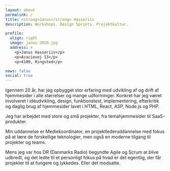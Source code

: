 ```yaml
---
layout: about
permalink: /
title: <strong>Janus</strong> Hasseriis
description: Workshops. Design Sprints. Projektkultur.

profile:
  align: right
  image: janus-2020.jpg
  address: >
    <p>Janus Hasseriis</p>
    <p>Acacievej 13</p>
    <p>4100, Ringsted</p>

news: false
social: true
---
```


Igennem 20 år, har jeg opbygget stor erfaring med udvikling af og drift af hjemmesider i alle størrelser og mange udforminger.
Konkret har jeg været involveret i idéudvikling, design, funktionstest, implementering, efterkritik og daglig brug af hjemmesider lavet i HTML, React, ASP, Node.js og PHP.

Jeg har arbejdet med store og små projekter, fra temahjemmesider til SaaS-produkter.

Min uddannelse er Mediekoordinator, en projektlederuddannelse med fokus på at lære de forskellige teknologier, men også en moderne tilgang til projekter og teams.

Mens jeg var hos DR (Danmarks Radio) begyndte Agile og Scrum at blive udbredt, og det ledte til et personligt fokus på hvad er det egentlig, der får projekter til at fungere og lykkedes. Eller det modsatte.
